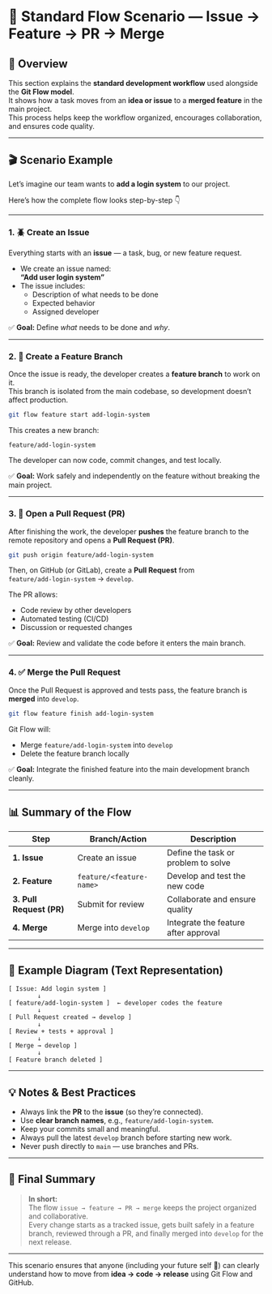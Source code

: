 # 🔄 Standard Flow Scenario — Issue → Feature → PR → Merge

## 🧩 Overview

This section explains the **standard development workflow** used alongside the **Git Flow model**.  
It shows how a task moves from an **idea or issue** to a **merged feature** in the main project.  
This process helps keep the workflow organized, encourages collaboration, and ensures code quality.

---

## 🎬 Scenario Example

Let’s imagine our team wants to **add a login system** to our project.

Here’s how the complete flow looks step-by-step 👇

---

### 1. 🪲 Create an Issue

Everything starts with an **issue** — a task, bug, or new feature request.

- We create an issue named:  
  **“Add user login system”**
- The issue includes:
  - Description of what needs to be done  
  - Expected behavior  
  - Assigned developer  

✅ **Goal:** Define *what* needs to be done and *why*.

---

### 2. 🌿 Create a Feature Branch

Once the issue is ready, the developer creates a **feature branch** to work on it.  
This branch is isolated from the main codebase, so development doesn’t affect production.

```bash
git flow feature start add-login-system
```

This creates a new branch:
```
feature/add-login-system
```

The developer can now code, commit changes, and test locally.

✅ **Goal:** Work safely and independently on the feature without breaking the main project.

---

### 3. 🔁 Open a Pull Request (PR)

After finishing the work, the developer **pushes** the feature branch to the remote repository and opens a **Pull Request (PR)**.

```bash
git push origin feature/add-login-system
```

Then, on GitHub (or GitLab), create a **Pull Request** from  
`feature/add-login-system` → `develop`.

The PR allows:
- Code review by other developers  
- Automated testing (CI/CD)  
- Discussion or requested changes  

✅ **Goal:** Review and validate the code before it enters the main branch.

---

### 4. ✅ Merge the Pull Request

Once the Pull Request is approved and tests pass, the feature branch is **merged** into `develop`.

```bash
git flow feature finish add-login-system
```

Git Flow will:
- Merge `feature/add-login-system` into `develop`  
- Delete the feature branch locally  

✅ **Goal:** Integrate the finished feature into the main development branch cleanly.

---

## 📊 Summary of the Flow

| **Step** | **Branch/Action** | **Description** |
|-----------|------------------|-----------------|
| **1. Issue** | Create an issue | Define the task or problem to solve |
| **2. Feature** | `feature/<feature-name>` | Develop and test the new code |
| **3. Pull Request (PR)** | Submit for review | Collaborate and ensure quality |
| **4. Merge** | Merge into `develop` | Integrate the feature after approval |

---

## 🧭 Example Diagram (Text Representation)

```
[ Issue: Add login system ]
        ↓
[ feature/add-login-system ]  ← developer codes the feature
        ↓
[ Pull Request created → develop ]
        ↓
[ Review + tests + approval ]
        ↓
[ Merge → develop ]
        ↓
[ Feature branch deleted ]
```

---

## 💡 Notes & Best Practices

- Always link the **PR** to the **issue** (so they’re connected).  
- Use **clear branch names**, e.g., `feature/add-login-system`.  
- Keep your commits small and meaningful.  
- Always pull the latest `develop` branch before starting new work.  
- Never push directly to `main` — use branches and PRs.  

---

## 🏁 Final Summary

> **In short:**  
> The flow `issue → feature → PR → merge` keeps the project organized and collaborative.  
> Every change starts as a tracked issue, gets built safely in a feature branch, reviewed through a PR, and finally merged into `develop` for the next release.

---

This scenario ensures that anyone (including your future self 👀) can clearly understand how to move from **idea → code → release** using Git Flow and GitHub.
